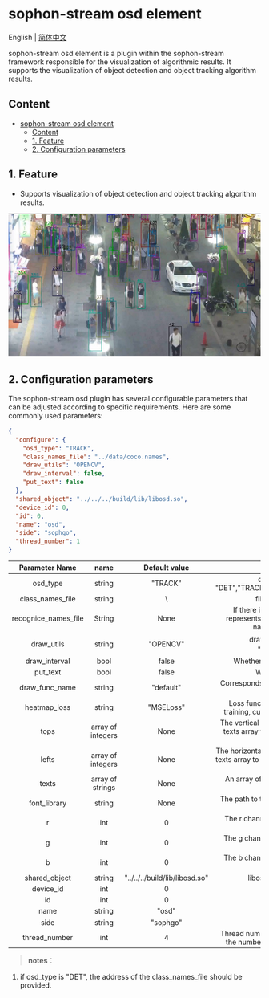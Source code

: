# sophon-stream osd element

English | [简体中文](README.md)

sophon-stream osd element is a plugin within the sophon-stream framework responsible for the visualization of algorithmic results. It supports the visualization of object detection and object tracking algorithm results.

## Content
- [sophon-stream osd element](#sophon-stream-osd-element)
  - [Content](#content)
  - [1. Feature](#1-Feature)
  - [2. Configuration parameters](#2-Configuration-parameters)

## 1. Feature
* Supports visualization of object detection and object tracking algorithm results.

![track.jpg](pics/track.jpg)

## 2. Configuration parameters
The sophon-stream osd plugin has several configurable parameters that can be adjusted according to specific requirements. Here are some commonly used parameters:

```json
{
  "configure": {
    "osd_type": "TRACK",
    "class_names_file": "../data/coco.names",
    "draw_utils": "OPENCV",
    "draw_interval": false,
    "put_text": false
  },
  "shared_object": "../../../build/lib/libosd.so",
  "device_id": 0,
  "id": 0,
  "name": "osd",
  "side": "sophgo",
  "thread_number": 1
}
```

| Parameter Name   |  name  |        Default value             |                    Description         |
| :--------------: | :----: | :-------------------------------: | :-----------------------------------: |
|     osd_type     | string |              "TRACK"              | drawing type,include "DET","TRACK","POSE","ALGORITHM","TEXT" |
| class_names_file | string |                \                 |        file path of class name        |
| recognice_names_file | String | None | If there is a recognition subtask, this represents the path to the file containing names to be recognized |     |
|    draw_utils    | string |             "OPENCV"              |    drawing function，include "OPENCV"，"BMCV"    |
|  draw_interval   | bool |               false               |         Whether to draw unsampled frames  |
|     put_text     | bool |               false               |             Whether to output text        |
| draw_func_name | string | "default" | Corresponds to the OSD method in different ALGORITHMS |
| heatmap_loss | string | "MSELoss" | Loss function used in pose recognition training, currently only supports MSELoss |
| tops | array of integers | None | The vertical distance from each string in the texts array to the top of the image in TEXT mode |
| lefts | array of integers | None | The horizontal distance from each string in the texts array to the left side of the image in TEXT mode |
| texts | array of strings | None | An array of text strings to be displayed in TEXT mode |
| font_library | string | None | The path to the font library file used in TEXT mode |
| r | int | 0 | The r channel value for text color in TEXT mode |
| g | int | 0 | The g channel value for text color in TEXT mode |
| b | int | 0 | The b channel value for text color in TEXT mode |
|  shared_object   | string | "../../../build/lib/libosd.so" |         libosd dynamic library path  |
|    device_id     |  int  |                 0                 |              tpu device id               |
|        id        |  int  |                 0                 |              element id               |
|       name       | string |               "osd"               |             element name             |
|       side       | string |             "sophgo"              |               device type                |
|  thread_number   |  int  |                 4                 | Thread number, it should be consistent with the number of streams being processed.  |

> **notes**：
1. if osd_type is "DET", the address of the class_names_file should be provided.

